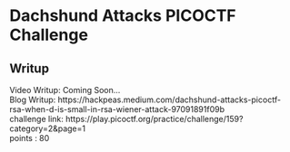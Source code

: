 <h1><b>Dachshund Attacks</b> PICOCTF Challenge</h1>
<h2>Writup</h2>
Video Writup: Coming Soon... <br>
Blog Writup: https://hackpeas.medium.com/dachshund-attacks-picoctf-rsa-when-d-is-small-in-rsa-wiener-attack-97091891f09b <br>
challenge link: https://play.picoctf.org/practice/challenge/159?category=2&page=1<br>
points : 80
